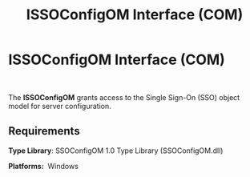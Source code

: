 ﻿---
title: ISSOConfigOM Interface (COM)
TOCTitle: ISSOConfigOM Interface (COM)
ms:assetid: 685f30ec-5367-4182-ac95-eaac6ef5b1c4
ms:mtpsurl: https://msdn.microsoft.com/library/Aa771290(v=BTS.80)
ms:contentKeyID: 51528622
ms.date: 08/30/2017
mtps_version: v=BTS.80
---

# ISSOConfigOM Interface (COM)

 

The **ISSOConfigOM** grants access to the Single Sign-On (SSO) object model for server configuration.

## Requirements

**Type Library**: SSOConfigOM 1.0 Type Library (SSOConfigOM.dll)

**Platforms:**  Windows

